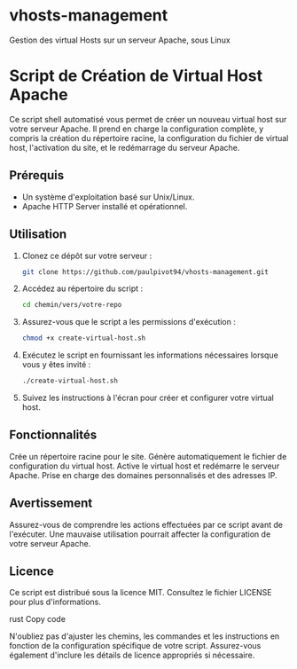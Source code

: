 # vhosts-management
Gestion des virtual Hosts sur un serveur Apache, sous Linux

# Script de Création de Virtual Host Apache

Ce script shell automatisé vous permet de créer un nouveau virtual host sur votre serveur Apache. Il prend en charge la configuration complète, y compris la création du répertoire racine, la configuration du fichier de virtual host, l'activation du site, et le redémarrage du serveur Apache.

## Prérequis

- Un système d'exploitation basé sur Unix/Linux.
- Apache HTTP Server installé et opérationnel.

## Utilisation

1. Clonez ce dépôt sur votre serveur :
   
   ```bash
   git clone https://github.com/paulpivot94/vhosts-management.git

2. Accédez au répertoire du script :

    ```bash
    cd chemin/vers/votre-repo

3. Assurez-vous que le script a les permissions d'exécution :

    ```bash
    chmod +x create-virtual-host.sh

4. Exécutez le script en fournissant les informations nécessaires lorsque vous y êtes invité :

    ```bash
    ./create-virtual-host.sh

5. Suivez les instructions à l'écran pour créer et configurer votre virtual host.

## Fonctionnalités
Crée un répertoire racine pour le site.
Génère automatiquement le fichier de configuration du virtual host.
Active le virtual host et redémarre le serveur Apache.
Prise en charge des domaines personnalisés et des adresses IP.

## Avertissement
Assurez-vous de comprendre les actions effectuées par ce script avant de l'exécuter. Une mauvaise utilisation pourrait affecter la configuration de votre serveur Apache.

## Licence
Ce script est distribué sous la licence MIT. Consultez le fichier LICENSE pour plus d'informations.

rust
Copy code

N'oubliez pas d'ajuster les chemins, les commandes et les instructions en fonction de la configuration spécifique de votre script. Assurez-vous également d'inclure les détails de licence appropriés si nécessaire.
